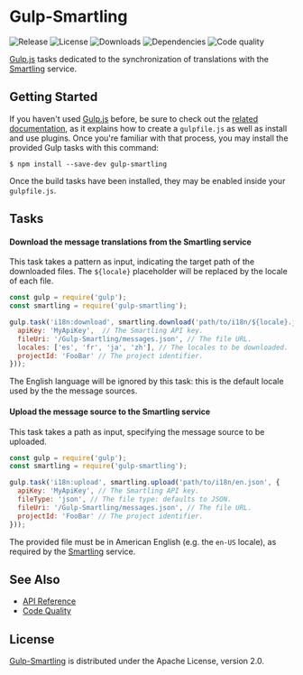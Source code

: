 # Gulp-Smartling
![Release](http://img.shields.io/npm/v/gulp-smartling.svg) ![License](http://img.shields.io/npm/l/gulp-smartling.svg) ![Downloads](http://img.shields.io/npm/dm/gulp-smartling.svg) ![Dependencies](http://img.shields.io/david/aquafadas-com/gulp-smartling.svg) ![Code quality](https://img.shields.io/codacy/grade/1d4cab5e077a4f5d878df809752027ea.svg)

[Gulp.js](http://gulpjs.com) tasks dedicated to the synchronization of translations with the [Smartling](https://www.smartling.com) service.

## Getting Started
If you haven't used [Gulp.js](http://gulpjs.com) before, be sure to check out the [related documentation](https://github.com/gulpjs/gulp/blob/master/docs/README.md), as it explains how to create a `gulpfile.js` as well as install and use plugins.
Once you're familiar with that process, you may install the provided Gulp tasks with this command:

```shell
$ npm install --save-dev gulp-smartling
```

Once the build tasks have been installed, they may be enabled inside your `gulpfile.js`.

## Tasks

#### Download the message translations from the Smartling service
This task takes a pattern as input, indicating the target path of the downloaded files.
The `${locale}` placeholder will be replaced by the locale of each file.

```javascript
const gulp = require('gulp');
const smartling = require('gulp-smartling');

gulp.task('i18n:download', smartling.download('path/to/i18n/${locale}.json', {
  apiKey: 'MyApiKey',  // The Smartling API key.
  fileUri: '/Gulp-Smartling/messages.json', // The file URL.
  locales: ['es', 'fr', 'ja', 'zh'], // The locales to be downloaded.
  projectId: 'FooBar' // The project identifier.
}));
```

The English language will be ignored by this task: this is the default locale used by the the message sources.

#### Upload the message source to the Smartling service
This task takes a path as input, specifying the message source to be uploaded.

```javascript
const gulp = require('gulp');
const smartling = require('gulp-smartling');

gulp.task('i18n:upload', smartling.upload('path/to/i18n/en.json', {
  apiKey: 'MyApiKey', // The Smartling API key.
  fileType: 'json', // The file type: defaults to JSON.
  fileUri: '/Gulp-Smartling/messages.json', // The file URL.
  projectId: 'FooBar' // The project identifier.
}));
```

The provided file must be in American English (e.g. the `en-US` locale), as required by the [Smartling](https://www.smartling.com) service.

## See Also
- [API Reference](https://aquafadas-com.github.io/gulp-smartling)
- [Code Quality](https://www.codacy.com/app/aquafadas/gulp-smartling)

## License
[Gulp-Smartling](https://github.com/aquafadas-com/gulp-smartling) is distributed under the Apache License, version 2.0.
